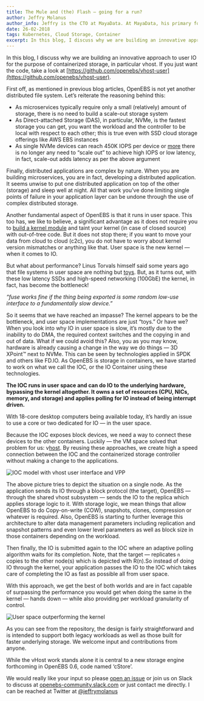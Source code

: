 ```yaml
---
title: The Mule and (the) Flash — going for a run?
author: Jeffry Molanus
author_info: Jeffry is the CTO at MayaData. At MayaData, his primary focus is to make sure the product is flexible and scalable. When he is not working with code, he practices martial arts.
date: 26-02-2018
tags: Kubernetes, Cloud Storage, Container
excerpt: In this blog, I discuss why we are building an innovative approach to user IO for the purpose of containerized storage, in particular vhost. If you just want the code, take a look at https://github.com/openebs/vhost-user.
---
```


In this blog, I discuss why we are building an innovative approach to user IO for the purpose of containerized storage, in particular vhost. If you just want the code, take a look at [https://github.com/openebs/vhost-user](https://github.com/openebs/vhost-user).

First off, as mentioned in previous blog articles, OpenEBS is not yet another distributed file system. Let’s reiterate the reasoning behind this:

- As microservices typically require only a small (relatively) amount of storage, there is no need to build a scale-out storage system
- As Direct-attached Storage (DAS), in particular, NVMe, is the fastest storage you can get, you want the workload and the controller to be local with respect to each other; this is true even with SSD cloud storage offerings like AWS EBS instances
- As single NVMe devices can reach 450K IOPS per device or [more](https://www.prnewswire.com/news-releases/supermicro-delivers-groundbreaking-18-million-iops-of-storage-performance-in-new-2u-ultra-server-300508258.html) there is no longer any need to “scale out” to achieve high IOPS or low latency, in fact, scale-out adds latency as per the above argument

Finally, distributed applications are complex by nature. When you are building microservices, you are in fact, developing a distributed application. It seems unwise to put one distributed application on top of the other (storage) and sleep well at night. All that work you’ve done limiting single points of failure in your application layer can be undone through the use of complex distributed storage.

Another fundamental aspect of OpenEBS is that it runs in user space. This too has, we like to believe, a significant advantage as it does not require you to [build a kernel module](https://github.com/portworx/px-fuse) and taint your kernel (in case of closed source) with out-of-tree code. But it does not stop there; if you want to move your data from cloud to cloud (c2c), you do not have to worry about kernel version mismatches or anything like that. User space is the new kernel — when it comes to IO.

But what about performance? Linus Torvals himself said some years ago that file systems in user space are nothing but [toys](https://www.phoronix.com/scan.php?page=news_item&px=OTYwMA). But, as it turns out, with these low latency SSDs and high-speed networking (100GbE) the kernel, in fact, has become the bottleneck!

_“fuse works fine if the thing being exported is some random low-use interface to a fundamentally slow device.”_

So it seems that we have reached an impasse? The kernel appears to be the bottleneck, and user space implementations are just “toys.” Or have we? When you look into why IO in user space is slow, it’s mostly due to the inability to do DMA, the required context switches and the copying in and out of data. What if we could avoid this? Also, you as you may know, hardware is already causing a change in the way we do things — 3D XPoint™ next to NVMe. This can be seen by technologies applied in SPDK and others like FD.IO. As OpenEBS is storage in containers, we have started to work on what we call the IOC, or the IO Container using these technologies.

**The IOC runs in user space and can do IO to the underlying hardware, bypassing the kernel altogether. It owns a set of resources (CPU, NICs, memory, and storage) and applies polling for IO instead of being interrupt driven.**

With 18-core desktop computers being available today, it’s hardly an issue to use a core or two dedicated for IO — in the user space.

Because the IOC exposes block devices, we need a way to connect these devices to the other containers. Luckily — the VM space solved that problem for us: v[host](http://www.spdk.io/doc/vhost.html). By reusing these approaches, we create high a speed connection between the IOC and the containerized storage controller without making a change to the applications.

![IOC model with vhost user interface and VPP](/images/blog/ioc-model-with-vhost-user-interface-and-vpp.png)

The above picture tries to depict the situation on a single node. As the application sends its IO through a block protocol (the target), OpenEBS — through the shared vhost subsystem — sends the IO to the replica which applies storage logic to it. With storage logic, we mean things that allow OpenEBS to do Copy-on-write (COW), snapshots, clones, compression or whatever is required. Also, OpenEBS is starting to further leverage this architecture to alter data management parameters including replication and snapshot patterns and even lower level parameters as well as block size in those containers depending on the workload.

Then finally, the IO is submitted again to the IOC where an adaptive polling algorithm waits for its completion. Note, that the target — replicates `n` copies to the other node(s) which is depicted with R(n).So instead of doing IO through the kernel, your application passes the IO to the IOC which takes care of completing the IO as fast as possible all from user space.

With this approach, we get the best of both worlds and are in fact capable of surpassing the performance you would get when doing the same in the kernel — hands down — while also providing per workload granularity of control.

![User space outperforming the kernel](/images/blog/user-space-outperforming-the-kernel.png)

As you can see from the repository, the design is fairly straightforward and is intended to support both legacy workloads as well as those built for faster underlying storage. We welcome input and contributions from anyone.

While the vHost work stands alone it is central to a new storage engine forthcoming in OpenEBS 0.6, code named ‘cStore’.

We would really like your input so please [open an issue](https://github.com/openebs/vhost-user/issues) or join us on Slack to discuss at [openebs-community.slack.com](http://openebs-community.slack.com/) or just contact me directly. I can be reached at Twitter at [@jeffrymolanus](https://twitter.com/jeffrymolanus)
